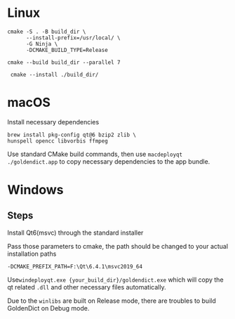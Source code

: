 # Linux

```shell
cmake -S . -B build_dir \
      --install-prefix=/usr/local/ \
      -G Ninja \
      -DCMAKE_BUILD_TYPE=Release
      
cmake --build build_dir --parallel 7

 cmake --install ./build_dir/
```

# macOS

Install necessary dependencies

```shell
brew install pkg-config qt@6 bzip2 zlib \
hunspell opencc libvorbis ffmpeg
```

Use standard CMake build commands, then use `macdeployqt ./goldendict.app` to copy necessary dependencies to the app bundle.

# Windows 

## Steps

Install Qt6(msvc) through the standard installer

Pass those parameters to cmake, the path should be changed to your actual installation paths
```
-DCMAKE_PREFIX_PATH=F:\Qt\6.4.1\msvc2019_64
```

Use`windeployqt.exe {your_build_dir}/goldendict.exe` which will copy the qt related `.dll` and other necessary files automatically.

Due to the `winlibs` are built on Release mode, there are troubles to build GoldenDict on Debug mode.
